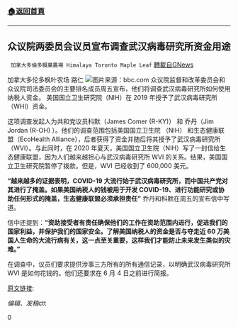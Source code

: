 ###  [:house:返回首頁](https://github.com/ourhimalayas/txt)
---

## 众议院两委员会议员宣布调查武汉病毒研究所资金用途
` 加拿大多倫多楓葉農場 Himalaya Toronto Maple Leaf` [轉載自GNews](https://gnews.org/zh-hans/1279431/)

加拿大多伦多枫叶农场 路仁
![]()![](https://gnews-media-offload.s3.amazonaws.com/wp-content/uploads/2021/05/28201152/111827272_hi060961146.jpg)图片来源：bbc.com
众议院监督和改革委员会和众议院司法委员会的主要排名成员周五宣布，他们将调查武汉病毒研究所如何使用纳税人资金。 美国国立卫生研究院（NIH）在 2019 年授予了武汉病毒研究所（WHI）资金。

这项调查发起人为共和党议员科默（James Comer (R-KY)） 和 乔丹（Jim Jordan (R-OH) ）。他们的调查范围包括美国国立卫生院 （NIH） 和生态健康联盟（EcoHealth Alliance），后者获得了资金并随后将其授予了武汉病毒研究所（WVI）。与此同时，在 2020 年夏天，美国国立卫生院（NIH）写了一封信给生态健康联盟，因为人们越来越担心与武汉病毒研究所 WVI 的关系。结果，美国国立卫生研究院暂停了拨款。但是，WVI 已经收到了 600,000 美元。

**“越来越多的证据表明，COVID-19 大流行始于武汉病毒研究所，而中国共产党对其进行了掩盖。如果美国纳税人的钱被用于开发 COVID-19、进行功能研究或协助任何形式的掩盖，生态健康联盟必须承担责任”** 乔丹和科默在周五的宣布信中写道。

信中还提到：**“资助接受者有责任确保他们的工作在资助范围内进行，促进我们的国家利益，并保护我们的国家安全。了解美国纳税人的资金是否与夺走近 60 万美国人生命的大流行病有关，这一点至关重要，这样我们才能防止未来发生类似的灾难。”**

在调查中，议员们要求提供涉事三方所有的所有通信记录，以明确武汉病毒研究所WVI 是如何花钱的。他们还要求在 6 月 4 日之前进行简报。

[原文链接](https://saraacarter.com/gop-lawmakers-launch-probe-into-us-funding-of-wuhan-lab/):

*编辑、发稿*ctt

0
